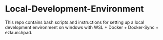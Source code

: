 # Local-Development-Environment
This repo contains bash scripts and instructions for setting up a local development environment on windows with WSL + Docker + Docker-Sync + ezlaunchpad. 
